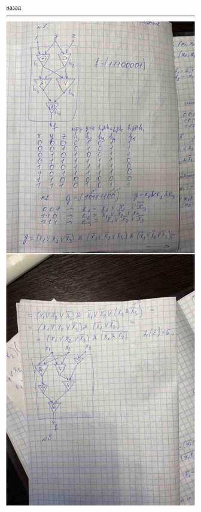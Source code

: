 [назад](../../../mkn/mkn-1-1.md#Дискретная-математика)
***

![матанализ практика демоверсия](../../../images/dm/practice/att2/dm-pi/pr1.jpg)
![матанализ практика демоверсия](../../../images/dm/practice/att2/dm-pi/pr2.jpg)